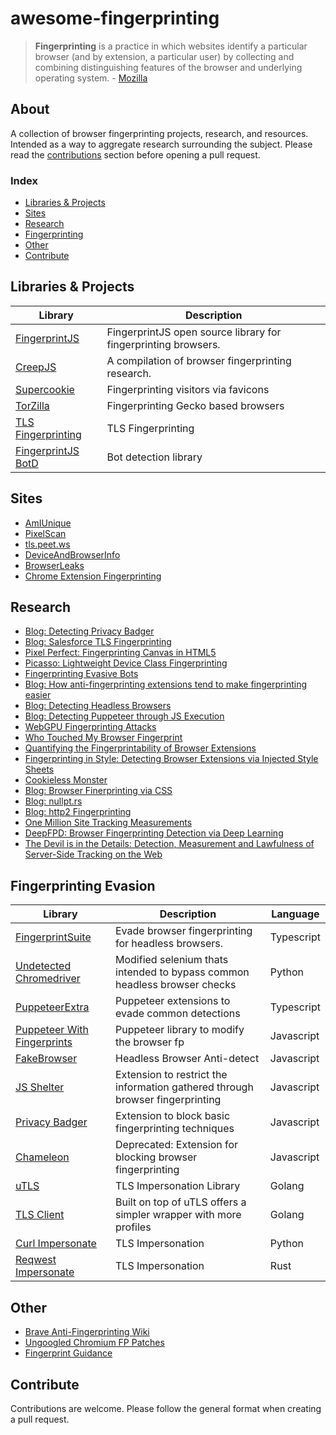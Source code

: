 # awesome-fingerprinting
> **Fingerprinting** is a practice in which websites identify a particular browser (and by extension, a particular user) by collecting and combining distinguishing features of the browser and underlying operating system. - [Mozilla](https://developer.mozilla.org/en-US/docs/Glossary/Fingerprinting)
## About

A collection of browser fingerprinting projects, research, and resources. Intended as a way to aggregate research surrounding the subject.
Please read the [contributions](#contribute) section before opening a pull request.

### Index

- [Libraries & Projects](#libraries--projects)
- [Sites](#sites)
- [Research](#research)
- [Fingerprinting](#fingerprinting-evasion)
- [Other](#other)
- [Contribute](#contribute)
## Libraries & Projects

| Library                                                         | Description                                                    |
| --------------------------------------------------------------- | -------------------------------------------------------------- |
| [FingerprintJS](https://github.com/fingerprintjs/fingerprintjs) | FingerprintJS open source library for fingerprinting browsers. |
| [CreepJS](https://github.com/abrahamjuliot/creepjs)             | A compilation of browser fingerprinting research.              |
| [Supercookie](https://github.com/jonasstrehle/supercookie)      | Fingerprinting visitors via favicons                           |
| [TorZilla](https://github.com/arkenfox/TZP)                     | Fingerprinting Gecko based browsers                            |
| [TLS Fingerprinting](https://github.com/salesforce/ja3)         | TLS Fingerprinting                                             |
| [FingerprintJS BotD](https://github.com/fingerprintjs/BotD)     | Bot detection library                                          |

## Sites

 - [AmIUnique](https://amiunique.org/)
 - [PixelScan](https://pixelscan.net/)
 - [tls.peet.ws](https://tls.peet.ws/)
 - [DeviceAndBrowserInfo](https://deviceandbrowserinfo.com/)
 - [BrowserLeaks](https://browserleaks.com/)
 - [Chrome Extension Fingerprinting](https://fpmon.github.io/fingerprinting-monitor/)
## Research

 - [Blog: Detecting Privacy Badger](https://adtechmadness.wordpress.com/2020/03/27/detecting-privacy-badgers-canvas-fp-detection/) 
 - [Blog: Salesforce TLS Fingerprinting](https://engineering.salesforce.com/tls-fingerprinting-with-ja3-and-ja3s-247362855967/)
 - [Pixel Perfect: Fingerprinting Canvas in HTML5](https://hovav.net/ucsd/dist/canvas.pdf)
 - [Picasso: Lightweight Device Class Fingerprinting](https://dl.acm.org/doi/pdf/10.1145/2994459.2994467)
 - [Fingerprinting Evasive Bots](https://arxiv.org/pdf/2406.07647)
 - [Blog: How anti-fingerprinting extensions tend to make fingerprinting easier](https://palant.info/2020/12/10/how-anti-fingerprinting-extensions-tend-to-make-fingerprinting-easier/)
 - [Blog: Detecting Headless Browsers](https://antoinevastel.com/javascript/2020/02/09/detecting-web-bots.html)
 - [Blog: Detecting Puppeteer through JS Execution](https://antoinevastel.com/javascript/2019/06/10/monitor-js-execution.html)
 - [WebGPU Fingerprinting Attacks](https://arxiv.org/pdf/2401.04349)
 - [Who Touched My Browser Fingerprint](https://yinzhicao.org/fpmeasurement/imc20.pdf)
 - [Quantifying the Fingerprintability of Browser Extensions](https://securitee.org/files/xhound-oakland17.pdf)
 - [Fingerprinting in Style: Detecting Browser Extensions via Injected Style Sheets](https://www.usenix.org/conference/usenixsecurity21/presentation/laperdrix)
 - [Cookieless Monster](http://consideredharmful.info/papers/Paper%20-%20Hot%20Topics%20in%20Computer%20Security%20-%20Cookieless%20Monster.pdf)
 - [Blog: Browser Finerprinting via CSS](https://fingerprint.com/blog/disabling-javascript-wont-stop-fingerprinting/)
 - [Blog: nullpt.rs](https://www.nullpt.rs/)
 - [Blog: http2 Fingerprinting](https://www.trickster.dev/post/understanding-http2-fingerprinting/)
 - [One Million Site Tracking Measurements](https://www.cs.princeton.edu/~arvindn/publications/OpenWPM_1_million_site_tracking_measurement.pdf)
 - [DeepFPD: Browser Fingerprinting Detection via Deep Learning](https://ieeexplore.ieee.org/abstract/document/10431413)
 - [The Devil is in the Details: Detection, Measurement and Lawfulness of Server-Side Tracking on the Web](https://hal.science/hal-04617727v1/document)
 
## Fingerprinting Evasion

| Library                                                                                    | Description                                                                   | Language   |
| ------------------------------------------------------------------------------------------ | ----------------------------------------------------------------------------- | ---------- |
| [FingerprintSuite](https://github.com/apify/fingerprint-suite)                             | Evade browser fingerprinting for headless browsers.                           | Typescript |
| [Undetected Chromedriver](https://github.com/ultrafunkamsterdam/undetected-chromedriver)   | Modified selenium thats intended to bypass common headless browser checks     | Python     |
| [PuppeteerExtra](https://github.com/berstend/puppeteer-extra)                              | Puppeteer extensions to evade common detections                               | Typescript |
| [Puppeteer With Fingerprints](https://github.com/CheshireCaat/puppeteer-with-fingerprints) | Puppeteer library to modify the browser fp                                    | Javascript |
| [FakeBrowser](https://github.com/kkoooqq/fakebrowser)                                      | Headless Browser Anti-detect                                                  | Javascript |
| [JS Shelter](https://github.com/polcak/jsrestrictor)                                       | Extension to restrict the information gathered through browser fingerprinting | Javascript |
| [Privacy Badger](https://github.com/EFForg/privacybadger)                                  | Extension to block basic fingerprinting techniques                            | Javascript |
| [Chameleon](https://github.com/ghostwords/chameleon)                                       | Deprecated: Extension for blocking browser fingerprinting                     | Javascript |
| [uTLS](https://github.com/refraction-networking/utls)                                      | TLS Impersonation Library                                                     | Golang     |
| [TLS Client](https://github.com/bogdanfinn/tls-client)                                     | Built on top of uTLS offers a simpler wrapper with more profiles              | Golang     |
| [Curl Impersonate](https://github.com/lwthiker/curl-impersonate)                           | TLS Impersonation                                                             | Python     |
| [Reqwest Impersonate](https://github.com/0x676e67/reqwest-impersonate)                     | TLS Impersonation                                                             | Rust       |

## Other
- [Brave Anti-Fingerprinting Wiki](https://github.com/brave/brave-browser/wiki/Fingerprinting-Protections)
- [Ungoogled Chromium FP Patches](https://github.com/ungoogled-software/ungoogled-chromium/blob/07e4bdd1da038c7a4423637e6e00ffdbe1695581/patches/extra/bromite/flag-fingerprinting-canvas-image-data-noise.patch#L31)
- [Fingerprint Guidance](https://w3c.github.io/fingerprinting-guidance/)
## Contribute
Contributions are welcome. Please follow the general format when creating a pull request.

